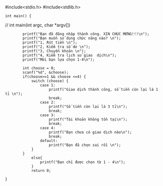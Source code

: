 #include<stdio.h>
#include<stdlib.h>

    int main() {
//    int main(int argc, char *argv[])

            printf("Bạn đã đăng nhập thành công. XIN CHÚC MỪNG!!!\n");
            printf("Bạn muốn sử dụng chức năng nào? \n");
            printf("1, Rút tiền \n");
            printf("2, Kiểm tra số dư \n");
            printf("3, Chuyển khoản \n");
            printf("4, Kiểm tra lịch sử giao  dịch\n");
            printf("Mời bạn lựa chọn 1-4\n");

            int choose = 0;
            scanf("%d", &choose);
            if(choose>=1 && choose <=4) {
                switch (choose) {
                    case 1:
                        printf("Giao dịch thành công, số tiền còn lại là 1 tỉ \n");
                        break;
                    case 2:
                        printf("Số tiền còn lại là 3 tỉ\n");
                        break;
                    case 3:
                        printf("Tài khoản không tồn tại\n");
                        break;
                    case 4:
                        printf("Bạn chưa có giao dịch nào\n");
                        break;
                    default:
                        printf("Bạn đã chọn sai rồi \n");
                }
            }
                else{
                    printf("Bạn chỉ được chọn từ 1 - 4\n");
                }
                return 0;

    }
